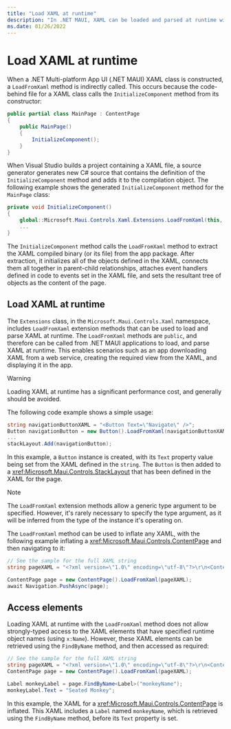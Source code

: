 ```yaml
---
title: "Load XAML at runtime"
description: "In .NET MAUI, XAML can be loaded and parsed at runtime with the LoadFromXaml extension methods."
ms.date: 01/26/2022
---
```


# Load XAML at runtime

<!-- Sample link goes here -->

When a .NET Multi-platform App UI (.NET MAUI) XAML class is constructed, a `LoadFromXaml` method is indirectly called. This occurs because the code-behind file for a XAML class calls the `InitializeComponent` method from its constructor:

```csharp
public partial class MainPage : ContentPage
{
    public MainPage()
    {
        InitializeComponent();
    }
}
```

When Visual Studio builds a project containing a XAML file, a source generator generates new C# source that contains the definition of the `InitializeComponent` method and adds it to the compilation object. The following example shows the generated `InitializeComponent` method for the `MainPage` class:

```csharp
private void InitializeComponent()
{
    global::Microsoft.Maui.Controls.Xaml.Extensions.LoadFromXaml(this, typeof(MainPage));
    ...
}
```

The `InitializeComponent` method calls the `LoadFromXaml` method to extract the XAML compiled binary (or its file) from the app package. After extraction, it initializes all of the objects defined in the XAML, connects them all together in parent-child relationships, attaches event handlers defined in code to events set in the XAML file, and sets the resultant tree of objects as the content of the page.

## Load XAML at runtime

The `Extensions` class, in the `Microsoft.Maui.Controls.Xaml` namespace, includes `LoadFromXaml` extension methods that can be used to load and parse XAML at runtime. The `LoadFromXaml` methods are `public`, and therefore can be called from .NET MAUI applications to load, and parse XAML at runtime. This enables scenarios such as an app downloading XAML from a web service, creating the required view from the XAML, and displaying it in the app.

> [!WARNING]
> Loading XAML at runtime has a significant performance cost, and generally should be avoided.

The following code example shows a simple usage:

```csharp
string navigationButtonXAML = "<Button Text=\"Navigate\" />";
Button navigationButton = new Button().LoadFromXaml(navigationButtonXAML);
...
stackLayout.Add(navigationButton);
```

In this example, a `Button` instance is created, with its `Text` property value being set from the XAML defined in the `string`. The `Button` is then added to a <xref:Microsoft.Maui.Controls.StackLayout> that has been defined in the XAML for the page.

> [!NOTE]
> The `LoadFromXaml` extension methods allow a generic type argument to be specified. However, it's rarely necessary to specify the type argument, as it will be inferred from the type of the instance it's operating on.

The `LoadFromXaml` method can be used to inflate any XAML, with the following example inflating a <xref:Microsoft.Maui.Controls.ContentPage> and then navigating to it:

```csharp
// See the sample for the full XAML string
string pageXAML = "<?xml version=\"1.0\" encoding=\"utf-8\"?>\r\n<ContentPage xmlns=\"http://schemas.microsoft.com/dotnet/2021/maui\"\nxmlns:x=\"http://schemas.microsoft.com/winfx/2009/xaml\"\nx:Class=\"LoadRuntimeXAML.CatalogItemsPage\"\nTitle=\"Catalog Items\">\n</ContentPage>";

ContentPage page = new ContentPage().LoadFromXaml(pageXAML);
await Navigation.PushAsync(page);
```

## Access elements

Loading XAML at runtime with the `LoadFromXaml` method does not allow strongly-typed access to the XAML elements that have specified runtime object names (using `x:Name`). However, these XAML elements can be retrieved using the `FindByName` method, and then accessed as required:

```csharp
// See the sample for the full XAML string
string pageXAML = "<?xml version=\"1.0\" encoding=\"utf-8\"?>\r\n<ContentPage xmlns=\"http://schemas.microsoft.com/dotnet/2021/maui\"\nxmlns:x=\"http://schemas.microsoft.com/winfx/2009/xaml\"\nx:Class=\"LoadRuntimeXAML.CatalogItemsPage\"\nTitle=\"Catalog Items\">\n<StackLayout>\n<Label x:Name=\"monkeyName\"\n />\n</StackLayout>\n</ContentPage>";
ContentPage page = new ContentPage().LoadFromXaml(pageXAML);

Label monkeyLabel = page.FindByName<Label>("monkeyName");
monkeyLabel.Text = "Seated Monkey";
```

In this example, the XAML for a <xref:Microsoft.Maui.Controls.ContentPage> is inflated. This XAML includes a `Label` named `monkeyName`, which is retrieved using the `FindByName` method, before its `Text` property is set.
